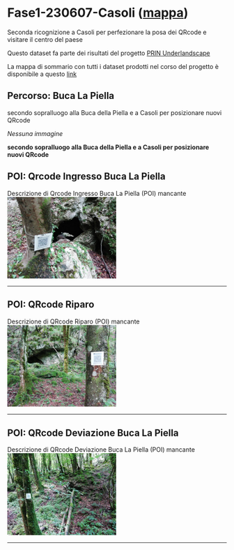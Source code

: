 # Fase1-230607-Casoli ([mappa](https://umap.openstreetmap.fr/it/map/fase1-230607-casoli_1041690))
Seconda ricognizione a Casoli per perfezionare la posa dei QRcode e visitare il centro del paese

Questo dataset fa parte dei risultati del progetto [PRIN Underlandscape](https://sites.google.com/view/prin-underlandscape/)

La mappa di sommario con tutti i dataset prodotti nel corso del progetto è disponibile a questo [link](https://umap.openstreetmap.fr/it/map/sommario_1044830)

## Percorso: Buca La Piella
secondo sopralluogo alla Buca della Piella e a Casoli per posizionare nuovi QRcode

*Nessuna immagine* 

**secondo sopralluogo alla Buca della Piella e a Casoli per posizionare nuovi QRcode**
## POI: Qrcode Ingresso Buca La Piella
Descrizione di Qrcode Ingresso Buca La Piella (POI) mancante
[<img src=vignettes/03dc60a9-52ed-4096-b353-2cdf75d925bd.jpg width='250'/>](03dc60a9-52ed-4096-b353-2cdf75d925bd.jpg) 

****
## POI: QRcode Riparo
Descrizione di QRcode Riparo (POI) mancante
[<img src=vignettes/fb75f2f0-800b-41ab-a67c-9b345ae62a60.jpg width='250'/>](fb75f2f0-800b-41ab-a67c-9b345ae62a60.jpg) 

****
## POI: QRcode Deviazione Buca La Piella
Descrizione di QRcode Deviazione Buca La Piella (POI) mancante
[<img src=vignettes/701140b5-961c-454d-a337-9f09380c8844.jpg width='250'/>](701140b5-961c-454d-a337-9f09380c8844.jpg) 

****
